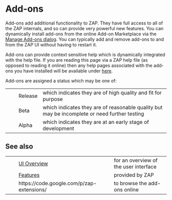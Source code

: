 # Add-ons #

Add-ons add additional functionality to ZAP.
They have full access to all of the ZAP internals, and so can provide very powerful new features.
You can dynamically install add-ons from the online Add-on Marketplace via the [Manage Add-ons dialog][].
You can typically add and remove add-ons to and from the ZAP UI without having to restart it.


Add-ons can provide context sensitive help which is dynamically integrated with the help file.
If you are reading this page via a ZAP help file (as opposed to reading it online) then any help pages associated with the add-ons you have installed will be available under [here][].


Add-ons are assigned a status which may be one of:

<table> 
 <tbody>
  <tr>
   <td>&nbsp;&nbsp;&nbsp;&nbsp;</td>
   <td> Release</td>
   <td>which indicates they are of high quality and fit for purpose</td>
  </tr> 
  <tr>
   <td>&nbsp;&nbsp;&nbsp;&nbsp;</td>
   <td> Beta</td>
   <td>which indicates they are of reasonable quality but may be incomplete or need further testing</td>
  </tr> 
  <tr>
   <td>&nbsp;&nbsp;&nbsp;&nbsp;</td>
   <td> Alpha</td>
   <td>which indicates they are at an early stage of development</td>
  </tr> 
 </tbody>
</table>

## See also ##

<table> 
 <tbody>
  <tr>
   <td>&nbsp;&nbsp;&nbsp;&nbsp;</td>
   <td> <a href="HelpUiOverview" rel="nofollow">UI Overview</a></td>
   <td>for an overview of the user interface</td>
  </tr> 
  <tr>
   <td>&nbsp;&nbsp;&nbsp;&nbsp;</td>
   <td> <a href="HelpStartConceptsConcepts" rel="nofollow">Features</a></td>
   <td>provided by ZAP</td>
  </tr> 
  <tr>
   <td>&nbsp;&nbsp;&nbsp;&nbsp;</td>
   <td> https://code.google.com/p/zap-extensions/</td>
   <td>to browse the add-ons online</td>
  </tr> 
 </tbody>
</table>


[Manage Add-ons dialog]: HelpUiDialogsManageaddons
[here]: HelpAddonIntroduction